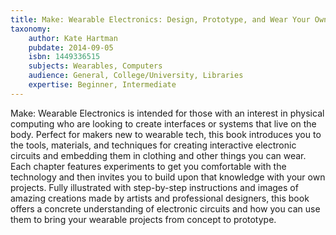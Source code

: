 ```yaml
---
title: Make: Wearable Electronics: Design, Prototype, and Wear Your Own Interactive Garments
taxonomy:
	author: Kate Hartman
	pubdate: 2014-09-05
	isbn: 1449336515
	subjects: Wearables, Computers
	audience: General, College/University, Libraries
	expertise: Beginner, Intermediate
---
```

Make: Wearable Electronics is intended for those with an interest in physical computing who are looking to create interfaces or systems that live on the body. Perfect for makers new to wearable tech, this book introduces you to the tools, materials, and techniques for creating interactive electronic circuits and embedding them in clothing and other things you can wear.   Each chapter features experiments to get you comfortable with the technology and then invites you to build upon that knowledge with your own projects. Fully illustrated with step-by-step instructions and images of amazing creations made by artists and professional designers, this book offers a concrete understanding of electronic circuits and how you can use them to bring your wearable projects from concept to prototype.